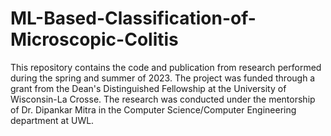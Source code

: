 # ML-Based-Classification-of-Microscopic-Colitis
This repository contains the code and publication from research performed during the spring and summer of 2023. The project was funded through a grant from the Dean's Distinguished Fellowship at the University of Wisconsin-La Crosse. The research was conducted under the mentorship of Dr. Dipankar Mitra in the Computer Science/Computer Engineering department at UWL.


